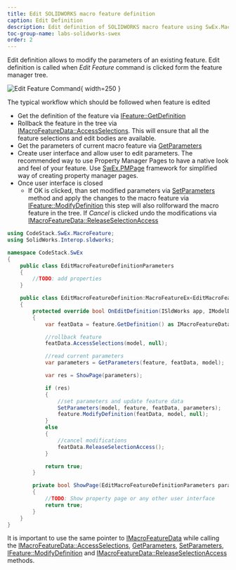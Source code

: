 ```yaml
---
title: Edit SOLIDWORKS macro feature definition
caption: Edit Definition
description: Edit definition of SOLIDWORKS macro feature using SwEx.MacroFeature framework
toc-group-name: labs-solidworks-swex
order: 2
---
```

Edit definition allows to modify the parameters of an existing feature. Edit definition is called when *Edit Feature* command is clicked form the feature manager tree.

![Edit Feature Command](menu-edit-feature.png){ width=250 }

The typical workflow which should be followed when feature is edited

* Get the definition of the feature via [IFeature::GetDefinition](https://help.solidworks.com/2016/english/api/sldworksapi/solidworks.interop.sldworks~solidworks.interop.sldworks.ifeature~getdefinition.html)
* Rollback the feature in the tree via [IMacroFeatureData::AccessSelections](https://help.solidworks.com/2016/english/api/sldworksapi/SolidWorks.Interop.sldworks~SolidWorks.Interop.sldworks.IMacroFeatureData~AccessSelections.html). This will ensure that all the feature selections and edit bodies are available.
* Get the parameters of current macro feature via [GetParameters](https://docs.codestack.net/swex/macro-feature/html/M_CodeStack_SwEx_MacroFeature_MacroFeatureEx_1_GetParameters.htm)
* Create user interface and allow user to edit parameters. The recommended way to use Property Manager Pages to have a native look and feel of your feature. Use [SwEx.PMPage](/docs/codestack/labs/solidworks/swex/pmpage/) framework for simplified way of creating property manager pages.
* Once user interface is closed
    * If OK is clicked, than set modified parameters via [SetParameters](https://docs.codestack.net/swex/macro-feature/html/M_CodeStack_SwEx_MacroFeature_MacroFeatureEx_1_SetParameters.htm) method and apply the changes to the macro feature via [IFeature::ModifyDefinition](https://help.solidworks.com/2016/english/api/sldworksapi/SOLIDWORKS.Interop.sldworks~SOLIDWORKS.Interop.sldworks.IFeature~ModifyDefinition.html) this step will also rollforward the macro feature in the tree.
    If *Cancel* is clicked undo the modifications via [IMacroFeatureData::ReleaseSelectionAccess](https://help.solidworks.com/2016/english/api/sldworksapi/SolidWorks.Interop.sldworks~SolidWorks.Interop.sldworks.IMacroFeatureData~ReleaseSelectionAccess.html)

~~~ cs
using CodeStack.SwEx.MacroFeature;
using SolidWorks.Interop.sldworks;

namespace CodeStack.SwEx
{
    public class EditMacroFeatureDefinitionParameters
    {
        //TODO: add properties
    }

    public class EditMacroFeatureDefinition:MacroFeatureEx<EditMacroFeatureDefinitionParameters>
    {
        protected override bool OnEditDefinition(ISldWorks app, IModelDoc2 model, IFeature feature)
        {
            var featData = feature.GetDefinition() as IMacroFeatureData;

            //rollback feature
            featData.AccessSelections(model, null);

            //read current parameters
            var parameters = GetParameters(feature, featData, model);

            var res = ShowPage(parameters);

            if (res)
            {
                //set parameters and update feature data
                SetParameters(model, feature, featData, parameters);
                feature.ModifyDefinition(featData, model, null);
            }
            else
            {
                //cancel modifications
                featData.ReleaseSelectionAccess();
            }

            return true;
        }

        private bool ShowPage(EditMacroFeatureDefinitionParameters parameters)
        {
            //TODO: Show property page or any other user interface
            return true;
        }
    }
}

~~~



It is important to use the same pointer to [IMacroFeatureData](https://help.solidworks.com/2016/english/api/sldworksapi/solidworks.interop.sldworks~solidworks.interop.sldworks.imacrofeaturedata.html) while calling the [IMacroFeatureData::AccessSelections](https://help.solidworks.com/2016/english/api/sldworksapi/SolidWorks.Interop.sldworks~SolidWorks.Interop.sldworks.IMacroFeatureData~AccessSelections.html), [GetParameters](https://docs.codestack.net/swex/macro-feature/html/M_CodeStack_SwEx_MacroFeature_MacroFeatureEx_1_GetParameters.htm), [SetParameters](https://docs.codestack.net/swex/macro-feature/html/M_CodeStack_SwEx_MacroFeature_MacroFeatureEx_1_SetParameters.htm), [IFeature::ModifyDefinition](https://help.solidworks.com/2016/english/api/sldworksapi/SOLIDWORKS.Interop.sldworks~SOLIDWORKS.Interop.sldworks.IFeature~ModifyDefinition.html) and [IMacroFeatureData::ReleaseSelectionAccess](https://help.solidworks.com/2016/english/api/sldworksapi/SolidWorks.Interop.sldworks~SolidWorks.Interop.sldworks.IMacroFeatureData~ReleaseSelectionAccess.html) methods.